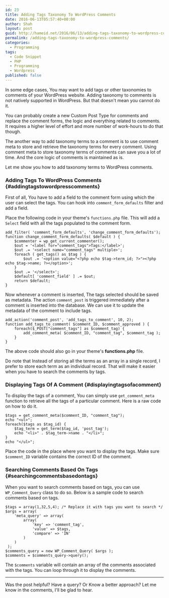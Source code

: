 ```yaml
---
id: 23
title: Adding Tags Taxonomy To WordPress Comments
date: 2016-06-13T05:57:40+00:00
author: Shah
layout: post
guid: http://hameid.net/2016/06/13/adding-tags-taxonomy-to-wordpress-comments/
permalink: /adding-tags-taxonomy-to-wordpress-comments/
categories:
  - Programming
tags:
  - Code Snippet
  - PHP
  - Programming
  - Wordpress
published: false
---
```

In some edge cases, You may want to add tags or other taxonomies to comments of your WordPress website. Adding taxonomy to comments is not natively supported in WordPress. But that doesn't mean you cannot do it. 

You can probably create a new Custom Post Type for comments and replace the comment forms, the logic and everything related to comments. It requires a higher level of effort and more number of work-hours to do that though.

The another way to add taxonomy terms to a comment is to use comment meta to store and retrieve the taxonomy terms for every comment. Using comment meta to store taxonomy terms of comments can save you a lot of time. And the core logic of comments is maintained as is. 

Let me show you how to add taxonomy terms to WordPress comments.

### Adding Tags To WordPress Comments {#addingtagstowordpresscomments}

First of all, You have to add a field to the comment form using which the user can select the tags. You can hook into `comment_form_defaults` filter and add a field.

Place the following code in your theme's `functions.php` file. This will add a `Select` field with all the tags populated to the comment form.

<pre><code class="language-prettyprint lang-php">add_filter( 'comment_form_defaults', 'change_comment_form_defaults');  
function change_comment_form_defaults( $default ) {  
    $commenter = wp_get_current_commenter();
    $out = '&lt;label for="comment_tags"&gt;Tags:&lt;/label&gt;';
    $out .= '&lt;select name="comment_tags" multiple&gt;';
    foreach ( get_tags() as $tag ) {
        $out .= '&lt;option value="&lt;?php echo $tag-&gt;term_id; ?&gt;"&gt;&lt;?php echo $tag-&gt;name; ?&gt;&lt;/option&gt;';
    }
    $out .= '&lt;/select&gt;';
    $default[ 'comment_field' ] .= $out;
    return $default;
}
</code></pre>

Now whenever a comment is inserted, The tags selected should be saved as metadata. The action `comment_post` is triggered immediately after a comment is inserted into the database. We can use it to update the metadata of the comment to include tags. 

<pre><code class="language-prettyprint lang-php">add_action('comment_post', 'add_tags_to_comment', 10, 2);  
function add_tags_to_comment( $comment_ID, $comment_approved ) {  
    foreach($_POST["comment_tags"] as $comment_tag) {
        add_comment_meta( $comment_ID, "comment_tag", $comment_tag );
    }
}
</code></pre>

The above code should also go in your theme's **functions.php** file.

Do note that Instead of storing all the terms as an array in a single record, I prefer to store each term as an individual record. That will make it easier when you have to search the comments by tags.

### Displaying Tags Of A Comment {#displayingtagsofacomment}

To display the tags of a comment, You can simply use `get_comment_meta` function to retrieve all the tags of a particular comment. Here is a raw code on how to do it.

<pre><code class="language-prettyprint lang-php">$tags = get_comment_meta($comment_ID, "comment_tag");
echo "&lt;ul&gt;";  
foreach($tags as $tag_id) {  
    $tag_term = get_term($tag_id, 'post_tag');
    echo "&lt;li&gt;" . $tag_term-&gt;name . "&lt;/li&gt;";
}
echo "&lt;/ul&gt;";  
</code></pre>

Place the code in the place where you want to display the tags. Make sure `$comment_ID` variable contains the correct ID of the comment. 

### Searching Comments Based On Tags {#searchingcommentsbasedontags}

When you want to search comments based on tags, you can use `WP_Comment_Query` class to do so. Below is a sample code to search comments based on tags. 

<pre><code class="language-prettyprint lang-php">$tags = array(1,32,5,4); /* Replace it with tags you want to search */
$args = array(
    'meta_query' =&gt; array(
        array(
            'key' =&gt; 'comment_tag',
            'value' =&gt; $tags,
            'compare' =&gt; 'IN'
        )
    )
 );
$comments_query = new WP_Comment_Query( $args );
$comments = $comments_query-&gt;query();
</code></pre>

The `$comments` variable will contain an array of the comments associated with the tags. You can loop through it to display the comments. 

* * *

Was the post helpful? Have a query? Or Know a better approach? Let me know in the comments, I'll be glad to hear.